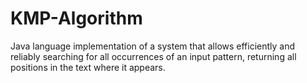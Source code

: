 # KMP-Algorithm
Java language implementation of a system that allows efficiently and reliably searching for all occurrences of an input pattern, returning all positions in the text where it appears.
